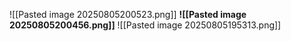 
![[Pasted image 20250805200523.png]]
**![[Pasted image 20250805200456.png]]**
![[Pasted image 20250805195313.png]]